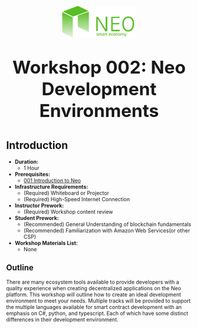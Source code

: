 <p align="center">
  <img 
    src="../assets/logo.svg" 
    width="200px"
    alt="Neo">
</p>

<p align="center" style="font-size: 48px;">
  <strong>Workshop 002: Neo Development Environments</strong>
</p>

# Introduction
* <b>Duration:</b> 
	* 1 Hour
* <b>Prerequisites:</b> 
	* [001 Introduction to Neo](./1_introduction_to_neo/README.md)
* <b>Infrastructure Requirements:</b>
	* (Required) Whiteboard or Projector
	* (Required) High-Speed Internet Connection
* <b>Instructor Prework:</b>
	* (Required) Workshop content review
* <b>Student Prework:</b>
	* (Recommended) General Understanding of blockchain fundamentals
	* (Recommended) Familiarization with Amazon Web Services(or other CSP)
* <b>Workshop Materials List:</b>
	* None

## Outline
There are many ecosystem tools available to provide developers with a quality experience when creating decentralized applications on the Neo platform. This workshop will outline how to create an ideal development environment to meet your needs. Multiple tracks will be provided to support the multiple languages available for smart contract development with an emphasis on C#, python, and typescript. Each of which have some distinct differences in their development environment.